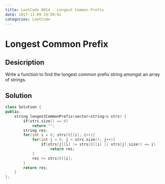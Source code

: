 ```yaml
---
title: LeetCode 0014 - Longest Common Prefix
date: 2017-11-09 19:50:01
categories: LeetCode
---
```

# Longest Common Prefix #

<!--more-->

## Desicription ##

Write a function to find the longest common prefix string amongst an array of strings.

## Solution ##

```cpp
class Solution {
public:
    string longestCommonPrefix(vector<string>& strs) {
        if(strs.size() == 0)
            return "";
        string res;
        for(int i = 0; strs[0][i]; i++){
            for(int j = 0; j < strs.size(); j++){
                if(strs[j][i] != strs[0][i] || strs[j].size() == i)
                    return res;
            }
            res += strs[0][i];
        }
        return res;
    }
};
```